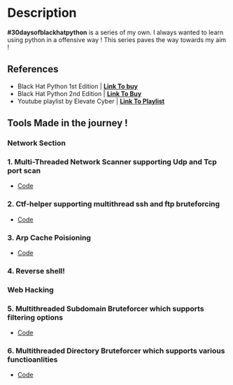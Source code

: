 # Description 
**#30daysofblackhatpython** is a series of my own. I always wanted to learn using python in a offensive way ! This series paves the way towards my aim ! 

## References 
- Black Hat Python 1st Edition | **[Link To buy](https://www.amazon.in/Black-Hat-Python-Justin-Seitz/dp/1593275900)**
- Black Hat Python 2nd Edition | **[Link To Buy](https://www.amazon.in/Black-Hat-Python-2nd-Programming/dp/1718501129)**
- Youtube playlist by Elevate Cyber | **[Link To Playlist ](https://youtube.com/playlist?list=PLk6vOUIjcauWAzYx5zn5JTnDL9R-Osk_H)**

## Tools Made in the journey ! 
### Network Section 
### 1. Multi-Threaded Network Scanner supporting Udp and Tcp port scan
- [Code](https://raw.githubusercontent.com/calc1f4r/30-days-of-black-hat-python/master/Black_Hat_Python/Day%2001/networkscanner.py)
### 2. Ctf-helper supporting multithread ssh and ftp bruteforcing
- [Code](https://github.com/calc1f4r/30-days-of-black-hat-python/tree/master/Black_Hat_Python/Day%2003)
### 3. Arp Cache Poisioning 
- [Code](https://github.com/calc1f4r/30-days-of-black-hat-python/tree/master/Black_Hat_Python/Day%2004)
### 4. Reverse shell! 

### Web Hacking 
### 5. Multithreaded Subdomain Bruteforcer which supports filtering options 
- [Code](https://github.com/calc1f4r/30-days-of-black-hat-python/tree/master/Black_Hat_Python/Day%2008)
### 6. Multithreaded Directory Bruteforcer which supports various functioanlities 
- [Code](https://github.com/calc1f4r/30-days-of-black-hat-python/tree/master/Black_Hat_Python/Day%2009)